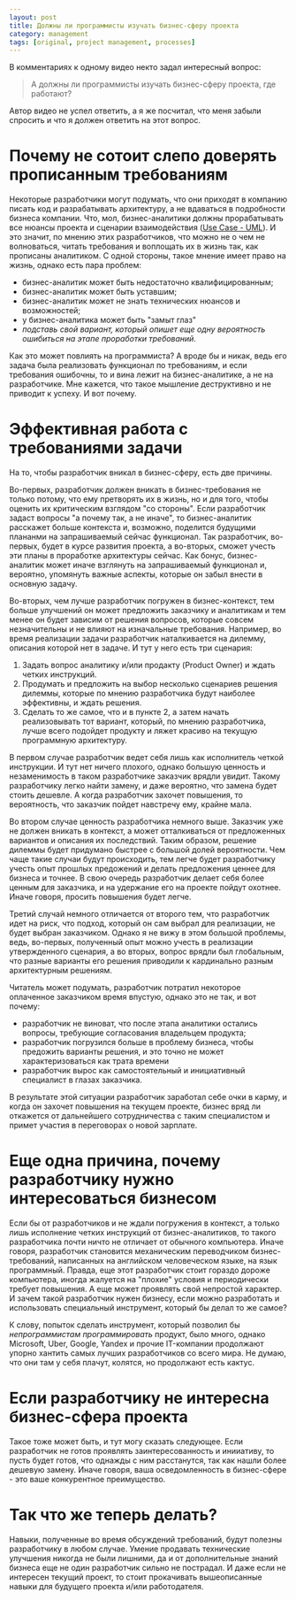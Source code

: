 ```yaml
---
layout: post
title: Должны ли программисты изучать бизнес-сферу проекта
category: management
tags: [original, project management, processes]
---
```


В комментариях к одному видео некто задал интересный вопрос:

> А должны ли программисты изучать бизнес-сферу проекта, где работают?

Автор видео не успел ответить, а я же посчитал, что меня забыли спросить и что я должен ответить на этот вопрос.

# Почему не сотоит слепо доверять прописанным требованиям

Некоторые разработчики могут подумать, что они приходят в компанию писать код и разрабатывать архитектуру, а не вдаваться в подробности бизнеса компании. Что, мол, бизнес-аналитики должны прорабатывать все нюансы проекта и сценарии взаимодействия ([Use Case - UML](https://www.visual-paradigm.com/guide/uml-unified-modeling-language/what-is-use-case-diagram/)). И это значит, по мнению этих разработчиков, что можно не о чем не волноваться, читать требования и воплощать их в жизнь так, как прописаны аналитиком. С одной стороны, такое мнение имеет право на жизнь, однако есть пара проблем:

- бизнес-аналитик может быть недостаточно квалифицированным;
- бизнес-аналитик может быть уставшим;
- бизнес-аналитик может не знать технических нюансов и возможностей;
- у бизнес-аналитика может быть "замыт глаз"
- *подставь свой вариант, который опишет еще одну вероятность ошибиться на этапе проработки требований.*

Как это может повлиять на программиста? А вроде бы и никак, ведь его задача была реализовать функционал по требованиям, и если требования ошибочны, то и вина лежит на бизнес-аналитике, а не на разработчике. Мне кажется, что такое мышление деструктивно и не приводит к успеху. И вот почему.

# Эффективная работа с требованиями задачи

На то, чтобы разработчик вникал в бизнес-сферу, есть две причины.

Во-первых, разработчик должен вникать в бизнес-требования не только потому, что ему претворять их в жизнь, но и для того, чтобы оценить их критическим взглядом "со стороны". Если разработчик задаст вопросы "а почему так, а не иначе", то бизнес-аналитик расскажет больше контекста и, возможно, поделится будущими плананми на запрашиваемый сейчас функционал. Так разработчик, во-первых, будет в курсе развития проекта, а во-вторых, сможет учесть эти планы в проработке архитектуры сейчас. Как бонус, бизнес-аналитик может иначе взглянуть на запрашиваемый функционал и, вероятно, упомянуть важные аспекты, которые он забыл внести в основную задачу.

Во-вторых, чем лучше разработчик погружен в бизнес-контекст, тем больше улучшений он может предложить заказчику и аналитикам и тем менее он будет зависим от решения вопросов, которые совсем незначительны и не влияют на изначальные требования. Например, во время реализации задачи разработчик наталкивается на дилемму, описания которой нет в задаче. И тут у него есть три сценария:

1. Задать вопрос аналитику и/или продакту (Product Owner) и ждать четких инструкций.
2. Продумать и предложить на выбор несколько сценариев решения дилеммы, которые по мнению разработчика будут наиболее эффективны, и ждать решения.
3. Сделать то же самое, что и в пункте 2, а затем начать реализовывать тот вариант, который, по мнению разработчика, лучше всего подойдет продукту и ляжет красиво на текущую программную архитектуру.

В первом случае разработчик ведет себя лишь как исполнитель четкой инструкции. И тут нет ничего плохого, однако большую ценность и незаменимость в таком разработчике заказчик врядли увидит. Такому разработчику легко найти замену, и даже вероятно, что замена будет стоить дешевле. А когда разработчик захочет повышения, то вероятность, что заказчик пойдет навстречу ему, крайне мала.

Во втором случае ценность разработчика немного выше. Заказчик уже не должен вникать в контекст, а может отталкиваться от предложенных вариантов и описания их последствий. Таким образом, решение дилеммы будет придумано быстрее с большой долей вероятности. Чем чаще такие случаи будут происходить, тем легче будет разработчику учесть опыт прошлых предожений и делать предложения ценнее для бизнеса и точнее. В свою очередь разработчик делает себя более ценным для заказчика, и на удержание его на проекте пойдут охотнее. Иначе говоря, просить повышения будет легче.

Третий случай немного отличается от второго тем, что разработчик идет на риск, что подход, который он сам выбрал для реализации, не будет выбран заказчиком. Однако я не вижу в этом большой проблемы, ведь, во-первых, полученный опыт можно учесть в реализации утвержденного сценария, а во вторых, вопрос врядли был глобальным, что разные варианты его решения приводили к кардинально разным архитектурным решениям.

Читатель может подумать, разработчик потратил некоторое оплаченное заказчиком время впустую, однако это не так, и вот почему:
- разработчик не виноват, что после этапа аналитики остались вопросы, требующие согласования владельцем продукта;
- разработчик погрузился больше в проблему бизнеса, чтобы предожить варианты решения, и это точно не может характеризоваться как трата времени
- разработчик вырос как самостоятельный и инициативный специалист в глазах заказчика.

В результате этой ситуации разработчик заработал себе очки в карму, и когда он захочет повышения на текущем проекте, бизнес вряд ли откажется от дальнейшего сотрудничества с таким специалистом и примет участия в переговорах о новой зарплате.

# Еще одна причина, почему разработчику нужно интересоваться бизнесом

Если бы от разработчиков и не ждали погружения в контекст, а только лишь исполнение четких инструкций от бизнес-аналитиков, то такого разработчика почти ничто не отличает от обычного компьютера. Иначе говоря, разработчик становится механическим переводчиком бизнес-требований, написанных на английском человеческом языке, на язык программный. Правда, еще этот разработчик стоит гораздо дороже компьютера, иногда жалуется на "плохие" условия и периодически требует повышения. А еще может проявлять свой непростой характер.  И зачем такой разработчик нужен бизнесу, если можно разработать и использовать специальный инструмент, который бы делал то же самое?

К слову, попыток сделать инструмент, который позволил бы *непрограммистам программировать* продукт, было много, однако Microsoft, Uber, Google, Yandex и прочие IT-компании продолжают упорно хантить самых лучших разработчиков со всего мира. Не думаю, что они там у себя плачут, колятся, но продолжают есть кактус.

# Если разработчику не интересна бизнес-сфера проекта

Такое тоже может быть, и тут  могу сказать следующее. Если разработчик не готов проявлять заинтересованность и инииативу, то пусть будет готов, что однажды с ним расстанутся, так как нашли более дешевую замену. Иначе говоря, ваша осведомленность в бизнес-сфере - это ваше конкурентное преимущество.

# Так что же теперь делать?

Навыки, полученные во время обсуждений требований, будут полезны разработчику в любом случае. Умение продавать технические улучшения никогда не были лишними, да и от дополнительные знаний бизнеса еще не один разработчик сильно не пострадал. И даже если не интересен текущий проект, то стоит прокачивать вышеописанные навыки для будущего проекта и/или работодателя.